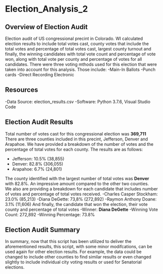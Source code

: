 # Election_Analysis_2
## Overview of Election Audit
Election audit of US congressional precint in Colorado.  WI calculated election results to include total votes cast, county votes that include the total votes and percentage of total votes cast, largest county turnout and finally, the winning candidates with total vote count and percentage of vote won, along with total vote per county and percentage of votes for all candidates.
There were three voting mthods used for this election that were taken into account for this analysis.  Those include:
-Main-In Ballots
-Punch cards
-Direct Recording Electronic
## Resources
-Data Source: election_results.csv
-Software: Python 3.7.6, Visual Studio Code
## Election Audit Results
Total number of votes cast for this congressional election was **369,711**
There are three counties included in this precint, Jefferson, Denver and Arapahoe.  We have provided a breakdown of the number of votes and the percentage of total votes for each county.  The results are as follows:

* Jefferson: 10.5% (38,855)
* Denver: 82.8% (306,055)
* Arapahoe: 6.7% (24,801)

The county identified with the largest number of total votes was **Denver** with 82.8%.  An impressive amount compared to the other two counties.  
We also are providing a breakdown for each candidate that includes number of votes and percentage of total votes received.
-Charles Casper Stockham: 23.0% (85,213)
-Diana DeGette: 73,8% (272,892)
-Raymon Anthony Doane: 3.1% (11,606)
And finally, the candidate that won the election, their vote county and percentage of total votes
-Winner: **Diana DeGette**
-Winning Vote Count: 272,892
-Winning Percentage: 73.8%

## Election Audit Summary
In summary, now that this script has been utilized to deliver the aforementioned results, this script, with some minor modifcations, can be used again for other election results.  For example, the data could be changed to include other counties to find similar results or even changed slightly to include individual city voting results or used for Senatorial elections.
